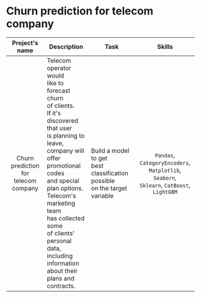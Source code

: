 # Churn prediction for telecom company

| Project's name | Description | Task | Skills |
| :----:|  ---- |  ---- |  :----: |
| Churn prediction<br/>for telecom company | Telecom operator would<br/> like to forecast churn<br/> of clients.<br/> If it's discovered that user<br/> is planning to leave,<br/> company will offer<br/> promotional codes<br/> and special plan options.<br/> Telecom's marketing team<br/> has collected some<br/> of clients' personal<br/> data, including<br/> information about their<br/> plans and contracts. | Build a model to get<br/> best classification possible<br/> on the target variable | `Pandas`, `СategoryEncoders`,<br/> `Matplotlib`, `Seaborn`,<br/> `Sklearn`, `CatBoost`, `LightGBM`
